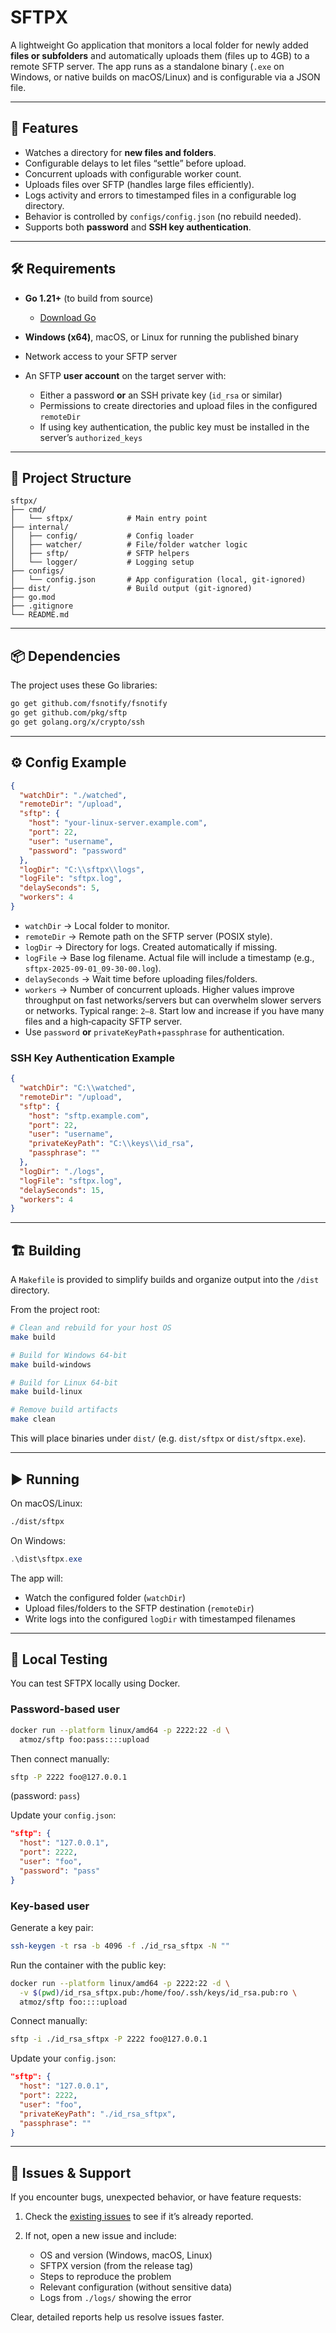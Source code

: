# SFTPX

A lightweight Go application that monitors a local folder for newly added **files or subfolders** and automatically uploads them (files up to 4GB) to a remote SFTP server.
The app runs as a standalone binary (`.exe` on Windows, or native builds on macOS/Linux) and is configurable via a JSON file.

---

## 🚀 Features

* Watches a directory for **new files and folders**.
* Configurable delays to let files “settle” before upload.
* Concurrent uploads with configurable worker count.
* Uploads files over SFTP (handles large files efficiently).
* Logs activity and errors to timestamped files in a configurable log directory.
* Behavior is controlled by `configs/config.json` (no rebuild needed).
* Supports both **password** and **SSH key authentication**.

---

## 🛠 Requirements

* **Go 1.21+** (to build from source)

  * [Download Go](https://go.dev/dl/)
* **Windows (x64)**, macOS, or Linux for running the published binary
* Network access to your SFTP server
* An SFTP **user account** on the target server with:

  * Either a password **or** an SSH private key (`id_rsa` or similar)
  * Permissions to create directories and upload files in the configured `remoteDir`
  * If using key authentication, the public key must be installed in the server’s `authorized_keys`

---

## 📂 Project Structure

```
sftpx/
├── cmd/
│   └── sftpx/            # Main entry point
├── internal/
│   ├── config/           # Config loader
│   ├── watcher/          # File/folder watcher logic
│   ├── sftp/             # SFTP helpers
│   └── logger/           # Logging setup
├── configs/
│   └── config.json       # App configuration (local, git-ignored)
├── dist/                 # Build output (git-ignored)
├── go.mod
├── .gitignore
└── README.md
```

---

## 📦 Dependencies

The project uses these Go libraries:

```bash
go get github.com/fsnotify/fsnotify
go get github.com/pkg/sftp
go get golang.org/x/crypto/ssh
```

---

## ⚙️ Config Example

```json
{
  "watchDir": "./watched",
  "remoteDir": "/upload",
  "sftp": {
    "host": "your-linux-server.example.com",
    "port": 22,
    "user": "username",
    "password": "password"
  },
  "logDir": "C:\\sftpx\\logs",
  "logFile": "sftpx.log",
  "delaySeconds": 5,
  "workers": 4
}
```

* `watchDir` → Local folder to monitor.
* `remoteDir` → Remote path on the SFTP server (POSIX style).
* `logDir` → Directory for logs. Created automatically if missing.
* `logFile` → Base log filename. Actual file will include a timestamp (e.g., `sftpx-2025-09-01_09-30-00.log`).
* `delaySeconds` → Wait time before uploading files/folders.
* `workers` → Number of concurrent uploads. Higher values improve throughput on fast networks/servers but can overwhelm slower servers or networks. Typical range: `2–8`. Start low and increase if you have many files and a high‑capacity SFTP server.
* Use `password` **or** `privateKeyPath`+`passphrase` for authentication.

### SSH Key Authentication Example

```json
{
  "watchDir": "C:\\watched",
  "remoteDir": "/upload",
  "sftp": {
    "host": "sftp.example.com",
    "port": 22,
    "user": "username",
    "privateKeyPath": "C:\\keys\\id_rsa",
    "passphrase": ""
  },
  "logDir": "./logs",
  "logFile": "sftpx.log",
  "delaySeconds": 15,
  "workers": 4
}
```

---

## 🏗 Building

A `Makefile` is provided to simplify builds and organize output into the `/dist` directory.

From the project root:

```bash
# Clean and rebuild for your host OS
make build

# Build for Windows 64-bit
make build-windows

# Build for Linux 64-bit
make build-linux

# Remove build artifacts
make clean
```

This will place binaries under `dist/` (e.g. `dist/sftpx` or `dist/sftpx.exe`).

---

## ▶️ Running

On macOS/Linux:

```bash
./dist/sftpx
```

On Windows:

```powershell
.\dist\sftpx.exe
```

The app will:

* Watch the configured folder (`watchDir`)
* Upload files/folders to the SFTP destination (`remoteDir`)
* Write logs into the configured `logDir` with timestamped filenames

---

## 🧪 Local Testing

You can test SFTPX locally using Docker.

### Password-based user

```bash
docker run --platform linux/amd64 -p 2222:22 -d \
  atmoz/sftp foo:pass::::upload
```

Then connect manually:

```bash
sftp -P 2222 foo@127.0.0.1
```

(password: `pass`)

Update your `config.json`:

```json
"sftp": {
  "host": "127.0.0.1",
  "port": 2222,
  "user": "foo",
  "password": "pass"
}
```

### Key-based user

Generate a key pair:

```bash
ssh-keygen -t rsa -b 4096 -f ./id_rsa_sftpx -N ""
```

Run the container with the public key:

```bash
docker run --platform linux/amd64 -p 2222:22 -d \
  -v $(pwd)/id_rsa_sftpx.pub:/home/foo/.ssh/keys/id_rsa.pub:ro \
  atmoz/sftp foo::::upload
```

Connect manually:

```bash
sftp -i ./id_rsa_sftpx -P 2222 foo@127.0.0.1
```

Update your `config.json`:

```json
"sftp": {
  "host": "127.0.0.1",
  "port": 2222,
  "user": "foo",
  "privateKeyPath": "./id_rsa_sftpx",
  "passphrase": ""
}
```

---

## 🐞 Issues & Support

If you encounter bugs, unexpected behavior, or have feature requests:

1. Check the [existing issues](../../issues) to see if it’s already reported.
2. If not, open a new issue and include:

   * OS and version (Windows, macOS, Linux)
   * SFTPX version (from the release tag)
   * Steps to reproduce the problem
   * Relevant configuration (without sensitive data)
   * Logs from `./logs/` showing the error

Clear, detailed reports help us resolve issues faster.
